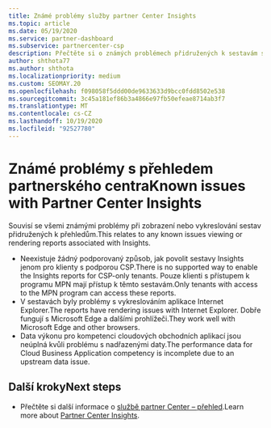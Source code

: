 ```yaml
---
title: Známé problémy služby partner Center Insights
ms.topic: article
ms.date: 05/19/2020
ms.service: partner-dashboard
ms.subservice: partnercenter-csp
description: Přečtěte si o známých problémech přidružených k sestavám služby partner Center Insights (PCI). Informace mohou zahrnovat známé problémy s vykreslováním nebo omezení vytváření sestav.
author: shthota77
ms.author: shthota
ms.localizationpriority: medium
ms.custom: SEOMAY.20
ms.openlocfilehash: f098058f5ddd00de9633633d9bcc0fdd8502e538
ms.sourcegitcommit: 3c45a181ef86b3a4866e97fb50efeae8714ab3f7
ms.translationtype: MT
ms.contentlocale: cs-CZ
ms.lasthandoff: 10/19/2020
ms.locfileid: "92527780"
---
```

# <a name="known-issues-with-partner-center-insights"></a><span data-ttu-id="a0323-104">Známé problémy s přehledem partnerského centra</span><span class="sxs-lookup"><span data-stu-id="a0323-104">Known issues with Partner Center Insights</span></span>

<span data-ttu-id="a0323-105">Souvisí se všemi známými problémy při zobrazení nebo vykreslování sestav přidružených k přehledům.</span><span class="sxs-lookup"><span data-stu-id="a0323-105">This relates to any known issues viewing or rendering reports associated with Insights.</span></span>

- <span data-ttu-id="a0323-106">Neexistuje žádný podporovaný způsob, jak povolit sestavy Insights jenom pro klienty s podporou CSP.</span><span class="sxs-lookup"><span data-stu-id="a0323-106">There is no supported way to enable the Insights reports for CSP-only tenants.</span></span> <span data-ttu-id="a0323-107">Pouze klienti s přístupem k programu MPN mají přístup k těmto sestavám.</span><span class="sxs-lookup"><span data-stu-id="a0323-107">Only tenants with access to the MPN program can access these reports.</span></span>
- <span data-ttu-id="a0323-108">V sestavách byly problémy s vykreslováním aplikace Internet Explorer.</span><span class="sxs-lookup"><span data-stu-id="a0323-108">The reports have rendering issues with Internet Explorer.</span></span> <span data-ttu-id="a0323-109">Dobře fungují s Microsoft Edge a dalšími prohlížeči.</span><span class="sxs-lookup"><span data-stu-id="a0323-109">They work well with Microsoft Edge and other browsers.</span></span>
- <span data-ttu-id="a0323-110">Data výkonu pro kompetenci cloudových obchodních aplikací jsou neúplná kvůli problému s nadřazenými daty.</span><span class="sxs-lookup"><span data-stu-id="a0323-110">The performance data for Cloud Business Application competency is incomplete due to an upstream data issue.</span></span>

## <a name="next-steps"></a><span data-ttu-id="a0323-111">Další kroky</span><span class="sxs-lookup"><span data-stu-id="a0323-111">Next steps</span></span>

- <span data-ttu-id="a0323-112">Přečtěte si další informace o [službě partner Center – přehled](partner-center-insights.md).</span><span class="sxs-lookup"><span data-stu-id="a0323-112">Learn more about [Partner Center Insights](partner-center-insights.md).</span></span>
